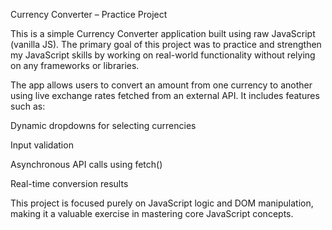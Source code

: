 Currency Converter – Practice Project

This is a simple Currency Converter application built using raw JavaScript (vanilla JS). The primary goal of this project was to practice and strengthen my JavaScript skills by working on real-world functionality without relying on any frameworks or libraries.

The app allows users to convert an amount from one currency to another using live exchange rates fetched from an external API. It includes features such as:

Dynamic dropdowns for selecting currencies

Input validation

Asynchronous API calls using fetch()

Real-time conversion results

This project is focused purely on JavaScript logic and DOM manipulation, making it a valuable exercise in mastering core JavaScript concepts.
